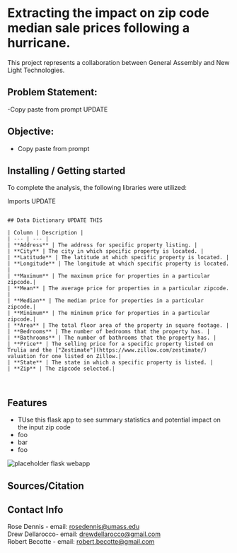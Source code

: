 
# Extracting the impact on zip code median sale prices following a hurricane.
This project represents a collaboration between General Assembly and New Light Technologies.

## Problem Statement:

-Copy paste from prompt UPDATE
 
## Objective:
- Copy paste from prompt

## Installing / Getting started

To complete the analysis, the following libraries were utilized:

Imports UPDATE
```

## Data Dictionary UPDATE THIS

| Column | Description |
| --- | --- |
| **Address** | The address for specific property listing. |
| **City** | The city in which specific property is located. |
| **Latitude** | The latitude at which specific property is located. |
| **Longitude** | The longitude at which specific property is located. |
| **Maximum** | The maximum price for properties in a particular zipcode.|
| **Mean** | The average price for properties in a particular zipcode. |
| **Median** | The median price for properties in a particular zipcode.|
| **Minimum** | The minimum price for properties in a particular zipcode.|
| **Area** | The total floor area of the property in square footage. |
| **Bedrooms** | The number of bedrooms that the property has. |
| **Bathrooms** | The number of bathrooms that the property has. |
| **Price** | The selling price for a specific property listed on Trulia and the ["Zestimate"](https://www.zillow.com/zestimate/) valuation for one listed on Zillow.|
| **State** | The state in which a specific property is listed. |
| **Zip** | The zipcode selected.|
 


```
 

## Features
 
* TUse this flask app to see summary statistics and potential impact on the input zip code<br>
* foo<br> 
* bar <br>
* foo <br>



![placeholder flask webapp](./Screenshot.png)
 

## Sources/Citation



## Contact Info

Rose Dennis - email: rosedennis@umass.edu<br>
Drew Dellarocco- email: drewdellarocco@gmail.com <br>
Robert Becotte - email: robert.becotte@gmail.com <br>
